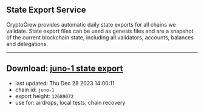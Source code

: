 ## State Export Service
CryptoCrew provides automatic daily state exports for all chains we validate. State export files can be used as genesis files and are a snapshot of the current blockchain state, including all validators, accounts, balances and delegations.

---
**Download: [juno-1 state export](https://dl.ccvalidators.com/SERVICE/juno/juno-1_export_12689072.json)**
---

- last updated: Thu Dec 28 2023 14:00:11
- chain id: `juno-1`
- export height: `12689072`
- use for: airdrops, local tests, chain recovery
